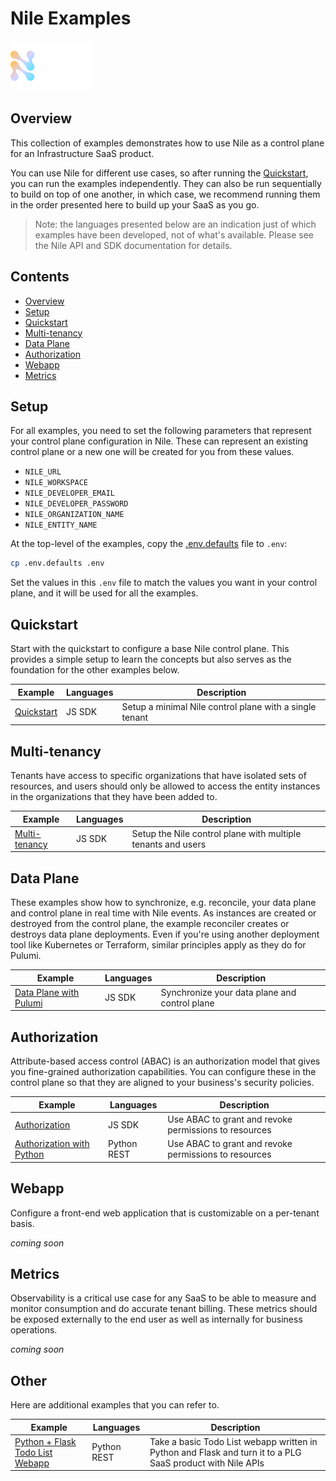 # Nile Examples

![image](images/Nile-text-logo.png)

## Overview

This collection of examples demonstrates how to use Nile as a control plane for an Infrastructure SaaS product.

You can use Nile for different use cases, so after running the [Quickstart](#quickstart), you can run the examples independently.
They can also be run sequentially to build on top of one another, in which case, we recommend running them in the order presented here to build up your SaaS as you go.

> Note: the languages presented below are an indication just of which examples have been developed, not of what's available.
> Please see the Nile API and SDK documentation for details.

## Contents

* [Overview](#overview)
* [Setup](#setup)
* [Quickstart](#quickstart)
* [Multi-tenancy](#multi-tenancy)
* [Data Plane](#data-plane)
* [Authorization](#authorization)
* [Webapp](#webapp)
* [Metrics](#metrics)

## Setup

For all examples, you need to set the following parameters that represent your control plane configuration in Nile.
These can represent an existing control plane or a new one will be created for you from these values.

- `NILE_URL`
- `NILE_WORKSPACE`
- `NILE_DEVELOPER_EMAIL`
- `NILE_DEVELOPER_PASSWORD`
- `NILE_ORGANIZATION_NAME`
- `NILE_ENTITY_NAME`

At the top-level of the examples, copy the [.env.defaults](.env.defaults) file to `.env`:

```bash
cp .env.defaults .env
```

Set the values in this `.env` file to match the values you want in your control plane, and it will be used for all the examples.

## Quickstart

Start with the quickstart to configure a base Nile control plane.
This provides a simple setup to learn the concepts but also serves as the foundation for the other examples below.

| Example | Languages | Description |
|---------|-----------|-------------|
| [Quickstart](quickstart) | JS SDK | Setup a minimal Nile control plane with a single tenant |

## Multi-tenancy

Tenants have access to specific organizations that have isolated sets of resources, and users should only be allowed to access the entity instances in the organizations that they have been added to.

| Example | Languages | Description |
|---------|-----------|-------------|
| [Multi-tenancy](multi-tenancy/) | JS SDK | Setup the Nile control plane with multiple tenants and users |

## Data Plane

These examples show how to synchronize, e.g. reconcile, your data plane and control plane in real time with Nile events.
As instances are created or destroyed from the control plane, the example reconciler creates or destroys data plane deployments.
Even if you're using another deployment tool like Kubernetes or Terraform, similar principles apply as they do for Pulumi.

| Example | Languages | Description |
|---------|-----------|-------------|
| [Data Plane with Pulumi](data-plane/pulumi/) | JS SDK | Synchronize your data plane and control plane |

## Authorization

Attribute-based access control (ABAC) is an authorization model that gives you fine-grained authorization capabilities.
You can configure these in the control plane so that they are aligned to your business's security policies.

| Example | Languages | Description |
|---------|-----------|-------------|
| [Authorization](authz/) | JS SDK | Use ABAC to grant and revoke permissions to resources |
| [Authorization with Python](authz-python/) | Python REST | Use ABAC to grant and revoke permissions to resources |

## Webapp

Configure a front-end web application that is customizable on a per-tenant basis.

_coming soon_

## Metrics

Observability is a critical use case for any SaaS to be able to measure and monitor consumption and do accurate tenant billing.
These metrics should be exposed externally to the end user as well as internally for business operations.

_coming soon_

## Other

Here are additional examples that you can refer to.

| Example | Languages | Description |
|---------|-----------|-------------|
| [Python + Flask Todo List Webapp](python-flask-todo-list/) | Python REST | Take a basic Todo List webapp written in Python and Flask and turn it to a PLG SaaS product with Nile APIs |
